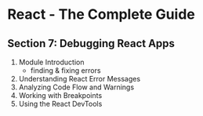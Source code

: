 # React - The Complete Guide

## Section 7: Debugging React Apps

1. Module Introduction
   - finding & fixing errors
2. Understanding React Error Messages
3. Analyzing Code Flow and Warnings
4. Working with Breakpoints
5. Using the React DevTools
